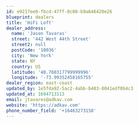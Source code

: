 ```yaml
---
id: e9217ee0-fbcd-47ff-8c08-b9a646420e26
blueprint: dealers
title: 'HiFi Loft'
dealer_address:
  name: 'Jason Tavaras'
  street: '442 West 44th Street'
  street2: null
  postCode: '10036'
  city: 'New York'
  state: NY
  country: US
  latitude: '40.760317799999996'
  longitude: '-73.99352458165755'
dealer_region: east-coast
updated_by: 1e5fda92-5ac2-4abb-b403-8041edf0b4c3
updated_at: 1694713113
email: jtavares@adkav.com
website: 'https://adkav.com'
phone_number_field: '+16463273158'
---
```

